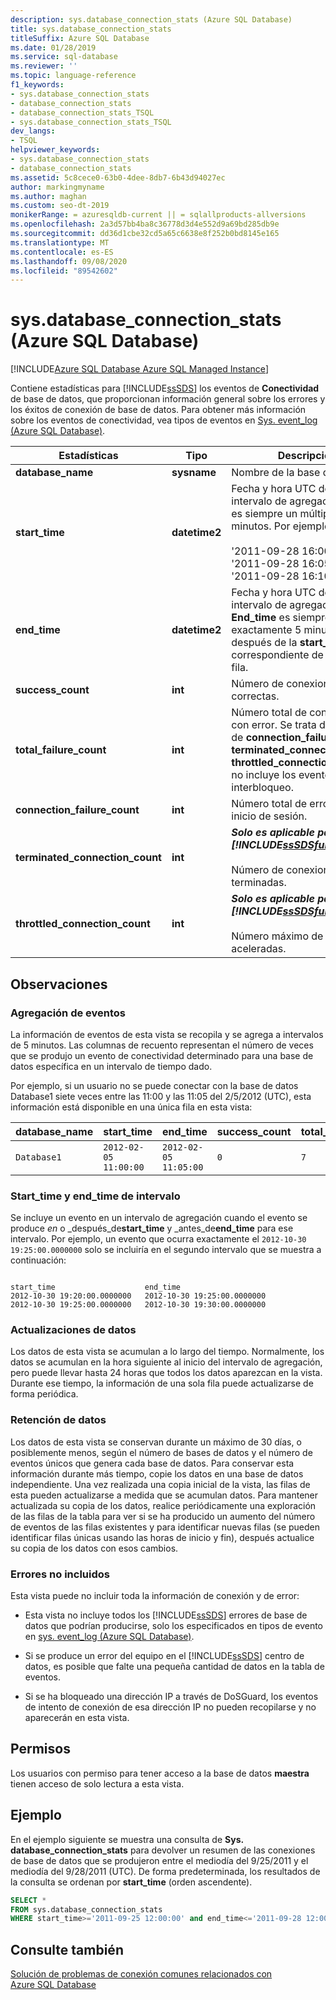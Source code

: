 ```yaml
---
description: sys.database_connection_stats (Azure SQL Database)
title: sys.database_connection_stats
titleSuffix: Azure SQL Database
ms.date: 01/28/2019
ms.service: sql-database
ms.reviewer: ''
ms.topic: language-reference
f1_keywords:
- sys.database_connection_stats
- database_connection_stats
- database_connection_stats_TSQL
- sys.database_connection_stats_TSQL
dev_langs:
- TSQL
helpviewer_keywords:
- sys.database_connection_stats
- database_connection_stats
ms.assetid: 5c8cece0-63b0-4dee-8db7-6b43d94027ec
author: markingmyname
ms.author: maghan
ms.custom: seo-dt-2019
monikerRange: = azuresqldb-current || = sqlallproducts-allversions
ms.openlocfilehash: 2a3d57bb4ba8c36778d3d4e552d9a69bd285db9e
ms.sourcegitcommit: dd36d1cbe32cd5a65c6638e8f252b0bd8145e165
ms.translationtype: MT
ms.contentlocale: es-ES
ms.lasthandoff: 09/08/2020
ms.locfileid: "89542602"
---
```

# <a name="sysdatabase_connection_stats-azure-sql-database"></a>sys.database_connection_stats (Azure SQL Database)

[!INCLUDE[Azure SQL Database Azure SQL Managed Instance](../../includes/applies-to-version/asdb-asdbmi.md)]

  Contiene estadísticas para [!INCLUDE[ssSDS](../../includes/sssds-md.md)] los eventos de **Conectividad** de base de datos, que proporcionan información general sobre los errores y los éxitos de conexión de base de datos. Para obtener más información sobre los eventos de conectividad, vea tipos de eventos en [Sys. event_log &#40;Azure SQL Database&#41;](../../relational-databases/system-catalog-views/sys-event-log-azure-sql-database.md).  
  
|Estadísticas|Tipo|Descripción|  
|---------------|----------|-----------------|  
|**database_name**|**sysname**|Nombre de la base de datos.|  
|**start_time**|**datetime2**|Fecha y hora UTC del inicio del intervalo de agregación. La hora es siempre un múltiplo de 5 minutos. Por ejemplo:<br /><br /> '2011-09-28 16:00:00'<br />'2011-09-28 16:05:00'<br />'2011-09-28 16:10:00'|  
|**end_time**|**datetime2**|Fecha y hora UTC del final del intervalo de agregación. **End_time** es siempre exactamente 5 minutos después de la **start_time** correspondiente de la misma fila.|  
|**success_count**|**int**|Número de conexiones correctas.|  
|**total_failure_count**|**int**|Número total de conexiones con error. Se trata de la suma de **connection_failure_count**, **terminated_connection_count**y **throttled_connection_count**, y no incluye los eventos de interbloqueo.|  
|**connection_failure_count**|**int**|Número total de errores de inicio de sesión.|  
|**terminated_connection_count**|**int**|**_Solo es aplicable para [!INCLUDE[ssSDSfull](../../includes/sssdsfull-md.md)] v11._**<br /><br /> Número de conexiones terminadas.|  
|**throttled_connection_count**|**int**|**_Solo es aplicable para [!INCLUDE[ssSDSfull](../../includes/sssdsfull-md.md)] v11._**<br /><br /> Número máximo de conexiones aceleradas.|  
  
## <a name="remarks"></a>Observaciones  
  
### <a name="event-aggregation"></a>Agregación de eventos

 La información de eventos de esta vista se recopila y se agrega a intervalos de 5 minutos. Las columnas de recuento representan el número de veces que se produjo un evento de conectividad determinado para una base de datos específica en un intervalo de tiempo dado.  
  
 Por ejemplo, si un usuario no se puede conectar con la base de datos Database1 siete veces entre las 11:00 y las 11:05 del 2/5/2012 (UTC), esta información está disponible en una única fila en esta vista:  
  
|**database_name**|**start_time**|**end_time**|**success_count**|**total_failure_count**|**connection_failure_count**|**terminated_connection_count**|**throttled_connection_count**|  
|------------------------|---------------------|-------------------|------------------------|-------------------------------|------------------------------------|---------------------------------------|--------------------------------------|  
|`Database1`|`2012-02-05 11:00:00`|`2012-02-05 11:05:00`|`0`|`7`|`7`|`0`|`0`|  
  
### <a name="interval-start_time-and-end_time"></a>Start_time y end_time de intervalo

 Se incluye un evento en un intervalo de agregación cuando el evento se produce *en* o _después_de**start_time** y _antes_de**end_time** para ese intervalo. Por ejemplo, un evento que ocurra exactamente el `2012-10-30 19:25:00.0000000` solo se incluiría en el segundo intervalo que se muestra a continuación:  
  
```  
  
start_time                    end_time  
2012-10-30 19:20:00.0000000   2012-10-30 19:25:00.0000000  
2012-10-30 19:25:00.0000000   2012-10-30 19:30:00.0000000  
```  
  
### <a name="data-updates"></a>Actualizaciones de datos

 Los datos de esta vista se acumulan a lo largo del tiempo. Normalmente, los datos se acumulan en la hora siguiente al inicio del intervalo de agregación, pero puede llevar hasta 24 horas que todos los datos aparezcan en la vista. Durante ese tiempo, la información de una sola fila puede actualizarse de forma periódica.  
  
### <a name="data-retention"></a>Retención de datos

 Los datos de esta vista se conservan durante un máximo de 30 días, o posiblemente menos, según el número de bases de datos y el número de eventos únicos que genera cada base de datos. Para conservar esta información durante más tiempo, copie los datos en una base de datos independiente. Una vez realizada una copia inicial de la vista, las filas de esta pueden actualizarse a medida que se acumulan datos. Para mantener actualizada su copia de los datos, realice periódicamente una exploración de las filas de la tabla para ver si se ha producido un aumento del número de eventos de las filas existentes y para identificar nuevas filas (se pueden identificar filas únicas usando las horas de inicio y fin), después actualice su copia de los datos con esos cambios.  
  
### <a name="errors-not-included"></a>Errores no incluidos

 Esta vista puede no incluir toda la información de conexión y de error:  
  
- Esta vista no incluye todos los [!INCLUDE[ssSDS](../../includes/sssds-md.md)] errores de base de datos que podrían producirse, solo los especificados en tipos de evento en [sys. event_log &#40;Azure SQL Database&#41;](../../relational-databases/system-catalog-views/sys-event-log-azure-sql-database.md).  
  
- Si se produce un error del equipo en el [!INCLUDE[ssSDS](../../includes/sssds-md.md)] centro de datos, es posible que falte una pequeña cantidad de datos en la tabla de eventos.  
  
- Si se ha bloqueado una dirección IP a través de DoSGuard, los eventos de intento de conexión de esa dirección IP no pueden recopilarse y no aparecerán en esta vista.  
  
## <a name="permissions"></a>Permisos

 Los usuarios con permiso para tener acceso a la base de datos **maestra** tienen acceso de solo lectura a esta vista.  
  
## <a name="example"></a>Ejemplo

 En el ejemplo siguiente se muestra una consulta de **Sys. database_connection_stats** para devolver un resumen de las conexiones de base de datos que se produjeron entre el mediodía del 9/25/2011 y el mediodía del 9/28/2011 (UTC). De forma predeterminada, los resultados de la consulta se ordenan por **start_time** (orden ascendente).  
  
```sql
SELECT *  
FROM sys.database_connection_stats
WHERE start_time>='2011-09-25 12:00:00' and end_time<='2011-09-28 12:00:00';  
```  

## <a name="see-also"></a>Consulte también

 [Solución de problemas de conexión comunes relacionados con Azure SQL Database](/azure/sql-database/sql-database-troubleshoot-common-connection-issues)  
  
  
